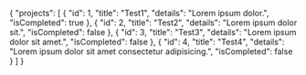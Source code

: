 {
  "projects": [
    {
      "id": 1,
      "title": "Test1",
      "details": "Lorem ipsum dolor.",
      "isCompleted": true
    },
    {
      "id": 2,
      "title": "Test2",
      "details": "Lorem ipsum dolor sit.",
      "isCompleted": false
    },
    {
      "id": 3,
      "title": "Test3",
      "details": "Lorem ipsum dolor sit amet.",
      "isCompleted": false
    },
    {
      "id": 4,
      "title": "Test4",
      "details": "Lorem ipsum dolor sit amet consectetur adipisicing.",
      "isCompleted": false
    }
  ]
}